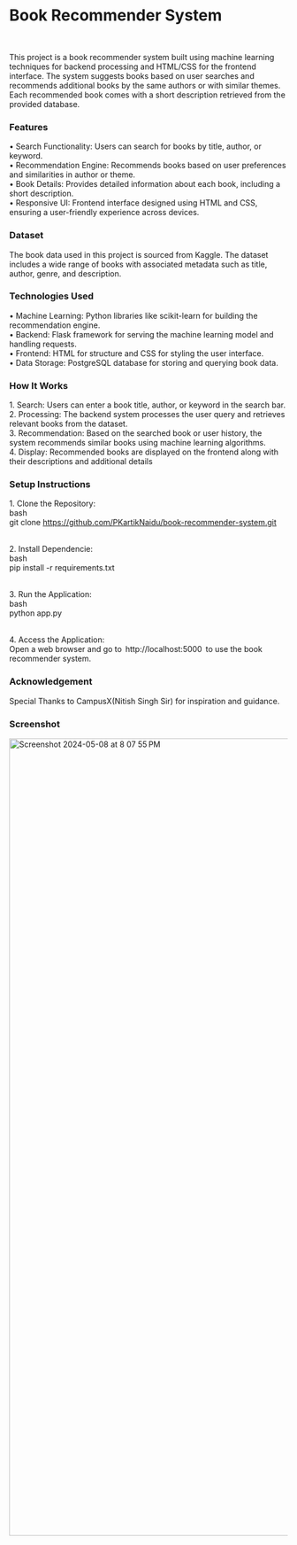 <h1>Book Recommender System</h1>
<br>
<p>
  This project is a book recommender system built using machine learning techniques for backend processing and HTML/CSS for the frontend interface. The system suggests books based on user searches and recommends additional books by the same authors or with similar themes. Each recommended book comes with a short description retrieved from the provided database.
</p>

<h3>Features</h3>

•⁠  ⁠Search Functionality: Users can search for books by title, author, or keyword.<br>
•⁠  ⁠Recommendation Engine: Recommends books based on user preferences and similarities in author or theme.<br>
•⁠  ⁠Book Details: Provides detailed information about each book, including a short description.<br>
•⁠  ⁠Responsive UI: Frontend interface designed using HTML and CSS, ensuring a user-friendly experience across devices.<br>

<h3>Dataset</h3>

The book data used in this project is sourced from Kaggle. The dataset includes a wide range of books with associated metadata such as title, author, genre, and description.<br>

<h3>Technologies Used</h3>

•⁠  ⁠Machine Learning: Python libraries like scikit-learn for building the recommendation engine.<br>
•⁠  ⁠Backend: Flask framework for serving the machine learning model and handling requests.<br>
•⁠  ⁠Frontend: HTML for structure and CSS for styling the user interface.<br>
•⁠  ⁠Data Storage: PostgreSQL database for storing and querying book data.<br>

<h3>How It Works</h3>

1.⁠ ⁠Search: Users can enter a book title, author, or keyword in the search bar.<br>
2.⁠ ⁠Processing: The backend system processes the user query and retrieves relevant books from the dataset.<br>
3.⁠ ⁠Recommendation: Based on the searched book or user history, the system recommends similar books using machine learning algorithms.<br>
4.⁠ ⁠Display: Recommended books are displayed on the frontend along with their descriptions and additional details<br>

<h3>Setup Instructions</h3>

1.⁠ ⁠Clone the Repository:<br>
   ⁠bash<br>
   git clone https://github.com/PKartikNaidu/book-recommender-system.git<br>
    ⁠

2.⁠ ⁠Install Dependencie:<br>
   ⁠bash<br>
   pip install -r requirements.txt<br>
    ⁠

3.⁠ ⁠Run the Application:<br>
   ⁠bash<br>
   python app.py<br>
    ⁠

4.⁠ ⁠Access the Application:<br>
   Open a web browser and go to ⁠ http://localhost:5000 ⁠ to use the book recommender system.<br>


<h3>Acknowledgement</h3>

Special Thanks to CampusX(Nitish Singh Sir) for inspiration and guidance.<br>

<h3>Screenshot</h3>

<img width="1440" alt="Screenshot 2024-05-08 at 8 07 55 PM" src="https://github.com/PKartikNaidu/book-recommender-system/assets/116448807/98a61386-4cab-416a-8d25-01a5403cfa38">
